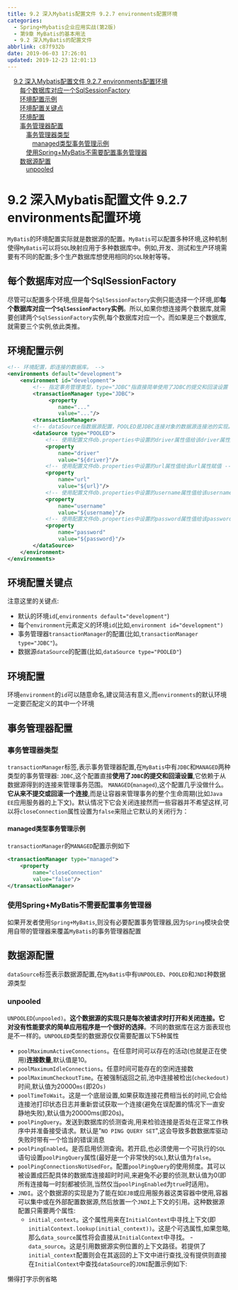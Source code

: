 ```yaml
---
title: 9.2 深入Mybatis配置文件 9.2.7 environments配置环境
categories:
  - Spring+Mybatis企业应用实战(第2版)
  - 第9章 MyBatis的基本用法
  - 9.2 深入MyBatis的配置文件
abbrlink: c87f932b
date: 2019-06-03 17:26:01
updated: 2019-12-23 12:01:13
---
```

<div id='my_toc'><a href="/JavaReadingNotes/c87f932b/#9-2-深入Mybatis配置文件-9-2-7-environments配置环境" class="header_1">9.2 深入Mybatis配置文件 9.2.7 environments配置环境</a>&nbsp;<br><a href="/JavaReadingNotes/c87f932b/#每个数据库对应一个SqlSessionFactory" class="header_2">每个数据库对应一个SqlSessionFactory</a>&nbsp;<br><a href="/JavaReadingNotes/c87f932b/#环境配置示例" class="header_2">环境配置示例</a>&nbsp;<br><a href="/JavaReadingNotes/c87f932b/#环境配置关键点" class="header_2">环境配置关键点</a>&nbsp;<br><a href="/JavaReadingNotes/c87f932b/#环境配置" class="header_2">环境配置</a>&nbsp;<br><a href="/JavaReadingNotes/c87f932b/#事务管理器配置" class="header_2">事务管理器配置</a>&nbsp;<br><a href="/JavaReadingNotes/c87f932b/#事务管理器类型" class="header_3">事务管理器类型</a>&nbsp;<br><a href="/JavaReadingNotes/c87f932b/#managed类型事务管理示例" class="header_4">managed类型事务管理示例</a>&nbsp;<br><a href="/JavaReadingNotes/c87f932b/#使用Spring-MyBatis不需要配置事务管理器" class="header_3">使用Spring+MyBatis不需要配置事务管理器</a>&nbsp;<br><a href="/JavaReadingNotes/c87f932b/#数据源配置" class="header_2">数据源配置</a>&nbsp;<br><a href="/JavaReadingNotes/c87f932b/#unpooled" class="header_3">unpooled</a>&nbsp;<br></div>
<style>.header_1{margin-left: 1em;}.header_2{margin-left: 2em;}.header_3{margin-left: 3em;}.header_4{margin-left: 4em;}.header_5{margin-left: 5em;}.header_6{margin-left: 6em;}</style>
<!--more-->
<script>if (navigator.platform.search('arm')==-1){document.getElementById('my_toc').style.display = 'none';}var e,p = document.getElementsByTagName('p');while (p.length>0) {e = p[0];e.parentElement.removeChild(e);}</script>

<!--end-->
# 9.2 深入Mybatis配置文件 9.2.7 environments配置环境
`MyBatis`的环境配置实际就是数据源的配置。`MyBatis`可以配置多种环境,这种机制使得`MyBatis`可以将`SQL`映射应用于多种数据库中。例如,开发、测试和生产环境需要有不同的配置;多个生产数据库想使用相同的`SQL`映射等等。
## 每个数据库对应一个SqlSessionFactory
尽管可以配置多个环境,但是每个`SqlSessionFactory`实例只能选择一个环境,即**每个数据库对应一个`SqlSessionFactory`实例**。所以,如果你想连接两个数据库,就需要创建两个`SqlSessionFactory`实例,每个数据库对应一个。而如果是三个数据库,就需要三个实例,依此类推。
## 环境配置示例
```xml
<!-- 环境配置，即连接的数据库。 -->
<environments default="development">
    <environment id="development">
        <!-- 指定事务管理类型，type="JDBC"指直接简单使用了JDBC的提交和回滚设置 -->
        <transactionManager type="JDBC">
             <property
                name="..."
                value="..."/>
        <transactionManager>
        <!-- dataSource指数据源配置，POOLED是JDBC连接对象的数据源连接池的实现。 -->
        <dataSource type="POOLED">
            <!-- 使用配置文件db.properties中设置的driver属性值给该driver属性赋值 -->
            <property
                name="driver"
                value="${driver}"/>
            <!-- 使用配置文件db.properties中设置的url属性值给该url属性赋值 -->
            <property
                name="url"
                value="${url}"/>
            <!-- 使用配置文件db.properties中设置的username属性值给该username属性赋值 -->
            <property
                name="username"
                value="${username}"/>
            <!-- 使用配置文件db.properties中设置的password属性值给该password属性赋值 -->
            <property
                name="password"
                value="${password}"/>
        </dataSource>
    </environment>
</environments>
```
## 环境配置关键点
注意这里的关键点:
- 默认的环境`id`(,`environments default="development"`)
- 每个`environment`元素定义的环境`id`(比如,`environment id="development")`
- 事务管理器`transactionManager`的配置(比如,`transactionManager type="JDBC"`)。
- 数据源`dataSource`的配置(比如,`dataSource type="POOLED"`)

## 环境配置
环境`environment`的`id`可以随意命名,建议简洁有意义,而`environments`的默认环境一定要匹配定义的其中一个环境
## 事务管理器配置
### 事务管理器类型
`transactionManager`标签,表示事务管理器配置,在`MyBatis`中有`JDBC`和`MANAGED`两种类型的事务管理器:
`JDBC`,这个配置直接**使用了`JDBC`的提交和回滚设置**,它依赖于从数据源得到的连接来管理事务范围。
`MANAGED`(`managed`),这个配置几乎没做什么。**它从来不提交或回滚一个连接**,而是让容器来管理事务的整个生命周期(比如`Java EE`应用服务器的上下文)。默认情况下它会关闭连接然而一些容器并不希望这样,可以将`closeConnection`属性设置为`false`来阻止它默认的关闭行为：
#### managed类型事务管理示例
`transactionManager`的`MANAGED`配置示例如下
```xml
<transactionManager type="managed">
    <property
        name="closeConnection"
        value="false"/>
</transactionManager>
```
### 使用Spring+MyBatis不需要配置事务管理器
如果开发者使用`Spring+MyBatis`,则没有必要配置事务管理器,因为`Spring`模块会使用自带的管理器来覆盖`MyBatis`的事务管理器配置
## 数据源配置
`dataSource`标签表示数据源配置,在`MyBatis`中有`UNPOOLED`、`POOLED`和`JNDI`种数据源类型
### unpooled
`UNPOOLED`(`unpooled)`。**这个数据源的实现只是每次被请求时打开和关闭连接。它对没有性能要求的简单应用程序是一个很好的选择**。不同的数据库在这方面表现也是不一样的。`UNPOOLED`类型的数据源仅仅需要配置以下5种属性
- `poolMaximumActiveConnections`。在任意时间可以存在的活动(也就是正在使用)**连接数量**,默认值是10。
- `poolMaximumIdleConnections`。任意时间可能存在的空闲连接数
- `poolMaximumCheckoutTime`。在被强制返回之前,池中连接被检出(`checkedout)`时间,默认值为20000`ms(`即20`s)`
- `poolTimeToWait`。这是一个底层设置,如果获取连接花费相当长的时间,它会给连接池打印状态日志并重新尝试获取一个连接(避免在误配置的情况下一直安静地失败),默认值为20000ms(即20s)。
- `poolPingQuery`。发送到数据库的侦测查询,用来检验连接是否处在正常工作秩序中并准备接受请求。默认是"`NO PING QUERY SET`",这会导致多数数据库驱动失败时带有一个恰当的错误消息
- `poolPingEnabled`。是否启用侦测查询。若开启,也必须使用一个可执行的`SQL`语句设置`poolPingQuery`属性(最好是一个非常快的`SQL`),默认值为`false`。
- `poolPingConnectionsNotUsedFor`。配置`poolPingQuery`的使用频度。其可以被设置成匹配具体的数据库连接超时时间,来避兔不必要的侦测,默认值为0(即所有连接每一时刻都被侦测,当然仅当`poolPingEnabled`为`true`时适用)。
- `JNDI`。这个数据源的实现是为了能在如`EJB`或应用服务器这类容器中使用,容器可以集中或在外部配置数据源,然后放置一个`JNDI`上下文的引用。这种数据源配置只需要两个属性:
    - `initial_context`。这个属性用来在`InitialContext`中寻找上下文(即`initialContext.lookup(initial_context))`。这是个可选属性,如果忽略,那么`data_source`属性将会直接从`InitialContext`中寻找。
    -`data_source`。这是引用数据源实例位置的上下文路径。若提供了`initial_context`配置则会在其返回的上下文中进行查找,没有提供则直接在`InitialContext`中查找`dataSource`的`JDNI`配置示例如下:

懒得打字示例省略

